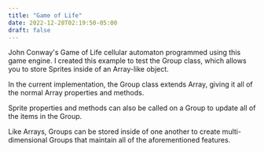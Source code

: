 ```yaml
---
title: "Game of Life"
date: 2022-12-28T02:19:50-05:00
draft: false
---
```


John Conway's Game of Life cellular automaton programmed using this game engine. I created this example to test the Group class, which allows you to store Sprites inside of an Array-like object.

In the current implementation, the Group class extends Array, giving it all of the normal Array properties and methods.

Sprite properties and methods can also be called on a Group to update all of the items in the Group.

Like Arrays, Groups can be stored inside of one another to create multi-dimensional Groups that maintain all of the aforementioned features.